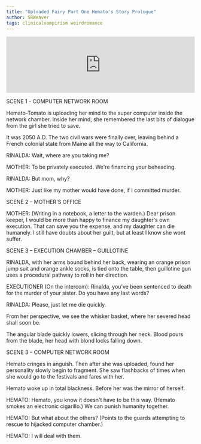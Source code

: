 ```yaml
---
title: "Uploaded Fairy Part One Hemato's Story Prologue"
author: SRWeaver
tags: clinicalvampirism weirdromance
---
```

<iframe scrolling="no" id="hearthis_at_track_7383773" width="100%" height="150" src="https://app.hearthis.at/embed/7383773/transparent_black/?hcolor=&color=&style=2&block_size=2&block_space=1&background=1&waveform=0&cover=0&autoplay=0&css=" frameborder="0" allowtransparency allow="autoplay"><p>Listen to <a href="https://hearthis.at/todiaspora/uploadedfairtydeeplore70bpm/" target="_blank">Uploaded Fairy Deep Lore</a> <span>by</span><a href="https://hearthis.at/todiaspora/" target="_blank" >ToDiaspora</a> <span>on</span> <a href="https://hearthis.at/" target="_blank">hearthis.at</a></p></iframe>

SCENE 1 - COMPUTER NETWORK ROOM

Hemato-Tomato is uploading her mind to the super computer inside the network chamber. Inside her mind, she remembered the last bits of dialogue from the girl she tried to save.

It was 2050 A.D. The two civil wars were finally over, leaving behind a French colonial state from Maine all the way to California.

RINALDA: Wait, where are you taking me?

MOTHER: To be privately executed. We're financing your beheading.

RINALDA: But mom, why?

MOTHER: Just like my mother would have done, if I committed murder.

SCENE 2 – MOTHER'S OFFICE

MOTHER: (Writing in a notebook, a letter to the warden.) Dear prison keeper, I would be more than happy to finance my daughter's own execution. That can save you the expense, and my daughter can die humanely. I still have doubts about her guilt, but at least I know she wont suffer.

SCENE 3 – EXECUTION CHAMBER – GUILLOTINE

RINALDA, with her arms bound behind her back, wearing an orange prison jump suit and orange ankle socks, is tied onto the table, then guillotine gun uses a procedural pathway to roll in her direction.

EXECUTIONER (On the intercom): Rinalda, you've been sentenced to death for the murder of your sister. Do you have any last words?

RINALDA: Please, just let me die quickly.

From her perspective, we see the whisker basket, where her severed head shall soon be.

The angular blade quickly lowers, slicing through her neck. Blood pours from the blade, her head with blond locks falling down.

SCENE 3 – COMPUTER NETWORK ROOM

Hemato cringes in anguish. Then after she was uploaded, found her personality slowly begin to fragment. She saw flashbacks of times when she would go to the festivals and fares with her.

Hemato woke up in total blackness. Before her was the mirror of herself.

HEMATO: Hemato, you know it doesn't have to be this way. (Hemato smokes an electronic cigarillo.) We can punish humanity together.

HEMATO: But what about the others? (Points to the guards attempting to rescue to hijacked computer chamber.)

HEMATO: I will deal with them.
